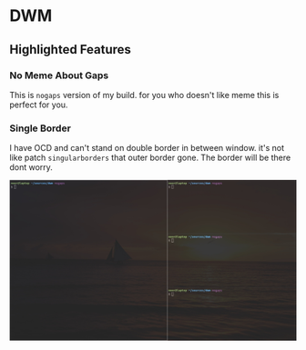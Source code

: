 # DWM
## Highlighted Features
### No Meme About Gaps
This is `nogaps` version of my build. for you who doesn't like meme this is perfect for you.
### Single Border
I have OCD and can't stand on double border in between window. it's not like patch `singularborders` that outer border gone. The border will be there dont worry.

![nogaps.jpg](nogaps.jpg)
